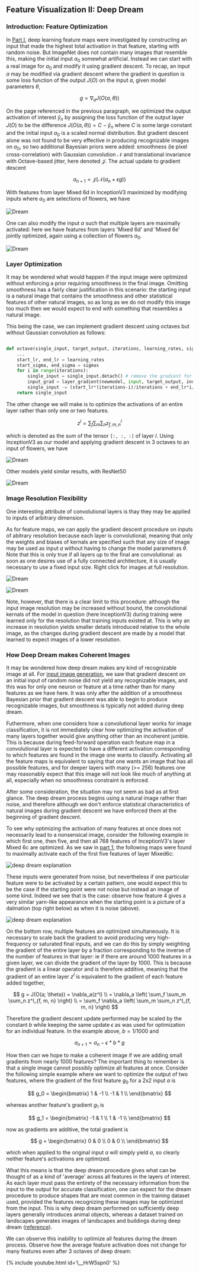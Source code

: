 ## Feature Visualization II: Deep Dream

### Introduction: Feature Optimization

In [Part I](https://blbadger.github.io/feature-visualization.html), deep learning feature maps were investigated by constructing an input that made the highest total activation in that feature, starting with random noise.  But ImageNet does not contain many images that resemble this, making the initial input $a_0$ somewhat artificial.  Instead we can start with a real image for $a_0$ and modify it using gradient descent.  To recap, an input $a$ may be modified via gradient descent where the gradient in question is some loss function of the output $J(O)$ on the input $a$, given model parameters $\theta$,

$$
g = \nabla_a J(O(a, \theta))
$$

On the page referenced in the previous paragraph, we optimized the output activation of interest $\widehat y_n$ by assigning the loss function of the output layer $J(O)$ to be the difference  $J(O(a, \theta)) = C - \widehat y_n$ where $C$ is some large constant and the initial input $a_0$ is a scaled normal distribution.  But gradient descent alone was not found to be very effective in producing recognizable images on $a_0$, so two additional Bayesian priors were added: smoothness (ie pixel cross-correlation) with Gaussian convolution $\mathcal{N}$ and translational invariance with Octave-based jitter, here denoted $\mathscr{J}$.  The actual update to gradient descent

$$
a_{n+1} =\mathscr{J} \left( \mathcal{N}(a_n + \epsilon g) \right)
$$

With features from layer Mixed 6d in InceptionV3 maximized by modifying inputs where $a_0$ are selections of flowers, we have

![Dream]({{https://blbadger.github.io}}/neural_networks/InceptionV3_mixed6d_dream.png)

One can also modify the input $a$ such that multiple layers are maximally activated: here we have features from layers 'Mixed 6d' and 'Mixed 6e' jointly optimized, again using a collection of flowers $a_0$.

![Dream]({{https://blbadger.github.io}}/neural_networks/InceptionV3_mixed6d_Mixed6e_dream.png)

### Layer Optimization

It may be wondered what would happen if the input image were optimized without enforcing a prior requiring smoothness in the final image.  Omitting smoothness has a fairly clear justification in this scenario: the starting input is a natural image that contains the smoothness and other statistical features of other natural images, so as long as we do not modify this image too much then we would expect to end with something that resembles a natural image.

This being the case, we can implement gradient descent using octaves but without Gaussian convolution as follows:

```python

def octave(single_input, target_output, iterations, learning_rates, sigmas, index):
	...
	start_lr, end_lr = learning_rates
	start_sigma, end_sigma = sigmas
	for i in range(iterations):
		single_input = single_input.detach() # remove the gradient for the input (if present)
		input_grad = layer_gradient(newmodel, input, target_output, index) # compute input gradient
		single_input -= (start_lr*(iterations-i)/iterations + end_lr*i/iterations)* input_grad # gradient descent step
	return single_input
```

The other change we will make is to optimize the activations of an entire layer rather than only one or two features.  

$$
z^l = \sum_f \sum_m \sum_n z^l_{f, m, n}
$$

which is denoted as the sum of the tensor `[:, :, :]` of layer $l$. Using InceptionV3 as our model and applying gradient descent in 3 octaves to an input of flowers, we have

![Dream]({{https://blbadger.github.io}}/neural_networks/dream_mixed6b.png)

Other models yield similar results, with ResNet50

![Dream]({{https://blbadger.github.io}}/neural_networks/Resnet50_layer3_dream.png)

### Image Resolution Flexibility

One interesting attribute of convolutional layers is thay they may be applied to inputs of arbitrary dimension.

As for feature maps, we can apply the gradient descent procedure on inputs of abitrary resolution because each layer is convolutional, meaning that only the weights and biases of kernals are specified such that any size of image may be used as input $a$ without having to change the model parameters $\theta$.  Note that this is only true if all layers up to the final are convolutional: as soon as one desires use of a fully connected architecture, it is usually necessary to use a fixed input size. Right click for images at full resolution.

![Dream]({{https://blbadger.github.io}}/neural_networks/Inception3_dream_mixed6b_layer.png)

![Dream]({{https://blbadger.github.io}}/neural_networks/Inception3_dream_mixed6b_layer_hres2.png)

Note, however, that there is a clear limit to this procedure: although the input image resolution may be increased without bound, the convolutional kernals of the model in question (here InceptionV3) during training were learned only for the resolution that training inputs existed at.  This is why an increase in resolution yields smaller details introduced relative to the whole image, as the changes during gradient descent are made by a model that learned to expect images of a lower resolution.

### How Deep Dream makes Coherent Images

It may be wondered how deep dream makes any kind of recognizable image at all.  For [input image generation](https://blbadger.github.io/input-generation.html), we saw that gradient descent on an initial input of random noise did not yield any recognizable images, and this was for only one neuron or feature at a time rather than for many features as we have here.  It was only after the addition of a smoothness Bayesian prior that gradient descent was able to begin to produce recognizable images, but smoothness is typically not added during deep dream.

Futhermore, when one considers how a convolutional layer works for image classification, it is not immediately clear how optimizing the activation of many layers together would give anything other than an incoherent jumble.  This is because during feed-forward operation each feature map in a convolutional layer is expected to have a different activation corresponding to which features are found in the image one wants to classify.  Activating all the feature maps is equivalent to saying that one wants an image that has all possible features, and for deeper layers with many (>= 256) features one may reasonably expect that this image will not look like much of anything at all, especially when no smoothness constraint is enforced.

After some consideration, the situation may not seem as bad as at first glance.  The deep dream process begins using a natural image rather than noise, and therefore although we don't enforce statistical characteristics of natural images during gradient descent we have enforced them at the beginning of gradient descent.  

To see why optimizing the activation of many features at once does not necessarily lead to a nonsensical image, consider the following example in which first one, then five, and then all 768 features of InceptionV3's layer Mixed 6c are optimized.  As we saw in [part 1](https://blbadger.github.io/feature-visualization.html), the following maps were found to maximally activate each of the first five features of layer Mixed6c:

![deep dream explanation]({{https://blbadger.github.io}}/neural_networks/deep_dream_explanation2.png)

These inputs were generated from noise, but nevertheless if one particular feature were to be activated by a certain pattern, one would expect this to be the case if the starting point were not noise but instead an image of some kind.  Indeed we see that is the case: observe how feature 4 gives a very similar yarn-like appearance when the starting point is a picture of a dalmation (top right below) as when it is noise (above).

![deep dream explanation]({{https://blbadger.github.io}}/neural_networks/deep_dream_explanation.png)

On the bottom row, multiple features are optimized simultaneously.  It is necessary to scale back the gradient to avoid producing very high-frequency or saturated final inputs, and we can do this by simply weighting the gradient of the entire layer by a fraction corresponding to the inverse of the number of features in that layer: ie if there are around 1000 features in a given layer, we can divide the gradient of the layer by 1000. This is because the gradient is a linear operator and is therefore additive, meaning that the gradient of an entire layer $z^l$ is equivalent to the gradient of each feature added together,

$$
g = J(O(a; \theta)) = \nabla_a(z^l) \\
= \nabla_a \left( \sum_f \sum_m \sum_n z^l_{f, m, n} \right) \\
= \sum_f \nabla_a \left( \sum_m \sum_n z^l_{f, m, n} \right)
$$

Therefore the gradient descent update performed may be scaled by the constant $b$ while keeping the same update $\epsilon$ as was used for optimization for an individual feature.  In the example above, $b=1/1000$ and

$$
a_{n+1} = a_n - \epsilon * b * g
$$

How then can we hope to make a coherent image if we are adding small gradients from nearly 1000 features?  The important thing to remember is that a single image cannot possibly optimize all features at once.  Consider the following simple example where we want to optimize the output of two features, where the gradient of the first feature $g_0$ for a 2x2 input $a$ is

$$
g_0 = 
\begin{bmatrix}
1 & -1  \\
-1 & 1  \\
\end{bmatrix}
$$

whereas another feature's gradient $g_1$ is

$$
g_1 = 
\begin{bmatrix}
-1 & 1  \\
1 & -1  \\
\end{bmatrix}
$$

now as gradients are additive, the total gradient is

$$
g = 
\begin{bmatrix}
0 & 0  \\
0 & 0  \\
\end{bmatrix}
$$

which when applied to the original input $a$ will simply yield $a$, so clearly neither feature's activations are optimized.

What this means is that the deep dream procedure gives what can be thought of as a kind of 'average' across all features in the layers of interest.  As each layer must pass the entirety of the necessary information from the input to the output for accurate classification, one can expect for the dream procedure to produce shapes that are most common in the training dataset used, provided the features recognizing these images may be optimized from the input.  This is why deep dream performed on sufficiently deep layers generally introduces animal objects, whereas a dataset trained on landscapes generates images of landscapes and buildings during deep dream ([reference](https://ai.googleblog.com/2015/06/inceptionism-going-deeper-into-neural.html)).

We can observe this inability to optimize all features during the dream process. Observe how the average feature activation does not change for many features even after 3 octaves of deep dream:

{% include youtube.html id='l__HrW5spn0' %}




















